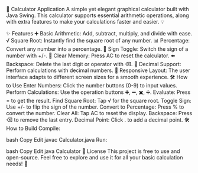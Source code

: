 📱 Calculator Application
A simple yet elegant graphical calculator built with Java Swing. This calculator supports essential arithmetic operations, along with extra features to make your calculations faster and easier. 💡

✨ Features
➕ Basic Arithmetic: Add, subtract, multiply, and divide with ease.
√ Square Root: Instantly find the square root of any number.
📊 Percentage: Convert any number into a percentage.
🔄 Sign Toggle: Switch the sign of a number with +/-.
🧹 Clear Memory: Press AC to reset the calculator.
⬅️ Backspace: Delete the last digit or operator with ⌫.
🔢 Decimal Support: Perform calculations with decimal numbers.
📱 Responsive Layout: The user interface adapts to different screen sizes for a smooth experience.
🛠️ How to Use
Enter Numbers: Click the number buttons (0-9) to input values.
Perform Calculations: Use the operation buttons ➕, ➖, ✖️, ➗.
Evaluate: Press = to get the result.
Find Square Root: Tap √ for the square root.
Toggle Sign: Use +/- to flip the sign of the number.
Convert to Percentage: Press % to convert the number.
Clear All: Tap AC to reset the display.
Backspace: Press ⌫ to remove the last entry.
Decimal Point: Click . to add a decimal point.
🛠️ How to Build
Compile:

bash
Copy
Edit
javac Calculator.java
Run:

bash
Copy
Edit
java Calculator
📜 License
This project is free to use and open-source. Feel free to explore and use it for all your basic calculation needs! 🚀







